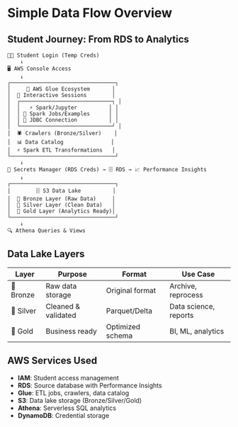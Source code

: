 # Simple Data Flow Overview

## Student Journey: From RDS to Analytics

```
👨‍🎓 Student Login (Temp Creds) 
    ↓
🖥️ AWS Console Access
    ↓
┌─────────────────────────────────┐
│     🔧 AWS Glue Ecosystem       │
│  📓 Interactive Sessions        │
│  ┌─────────────────────────────┐ │
│  │   ⚡ Spark/Jupyter          │ │
│  │ 📝 Spark Jobs/Examples      │ │
│  │ 🔌 JDBC Connection          │ │
│  └─────────────────────────────┘ │
│  🕷️ Crawlers (Bronze/Silver)    │
│  📊 Data Catalog               │
│  ⚡ Spark ETL Transformations   │
└─────────────────────────────────┘
    ↓
🔐 Secrets Manager (RDS Creds) → 🗄️ RDS → 📈 Performance Insights
    ↓
┌─────────────────────────────────┐
│        🗄️ S3 Data Lake          │
│  🥉 Bronze Layer (Raw Data)     │
│  🥈 Silver Layer (Clean Data)   │
│  🥇 Gold Layer (Analytics Ready)│
└─────────────────────────────────┘
    ↓ 
🔍 Athena Queries & Views
```

## Data Lake Layers

| Layer | Purpose | Format | Use Case |
|-------|---------|--------|----------|
| 🥉 Bronze | Raw data storage | Original format | Archive, reprocess |
| 🥈 Silver | Cleaned & validated | Parquet/Delta | Data science, reports |
| 🥇 Gold | Business ready | Optimized schema | BI, ML, analytics |

## AWS Services Used

- **IAM**: Student access management
- **RDS**: Source database with Performance Insights
- **Glue**: ETL jobs, crawlers, data catalog
- **S3**: Data lake storage (Bronze/Silver/Gold)
- **Athena**: Serverless SQL analytics
- **DynamoDB**: Credential storage
